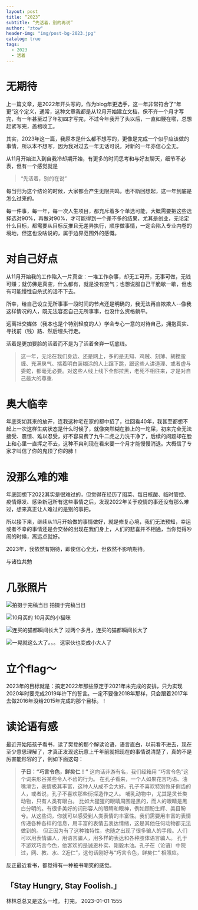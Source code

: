 ```yaml
---
layout: post
title: “2023”
subtitle: “先活着，别的再说”
author: "ztow"
header-img: "img/post-bg-2023.jpg"
catalog: true
tags:
  - 2023
  - 活着
---
```


# 无期待

上一篇文章，是2022年开头写的，作为blog年更选手，这一年非常符合了“年更”这个定义，通常，这种文章我都是从12月开始建立文档，保不齐一个月才写完，有一年甚至过了年初四才写完，不过今年我开了头以后，一直如鲠在喉，总想赶紧写完，盖棺收工。

其实，2023年这一篇，我原本是什么都不想写的，更像是完成一个似乎应该做的事情，所以本不想写，因为我对过去一年无话可说，对新的一年亦信心全无。

从11月开始进入到自我冷却期开始，有更多的时间思考和与好友聊天，细节不必表，但有一个感觉就是

> “先活着，别的在说”

每当归为这个结论的时候，大家都会产生无限共鸣，也不断回想起，这一年到底是怎么过来的。

每一件事，每一年，每一次人生项目，都充斥着多个单选可能，大概需要把这些选择选对90%，再做对90%，才可能得到一个差不多的结果，尤其是创业，无论定什么目标，都需要从目标反推且无差异执行，顺序做事情，一定会陷入专业内卷的境地，但这也没啥说的，属于边界范围外的感慨。

# 对自己好点

从11月开始我的工作陷入一片真空：一堆工作杂事，却无工可开，无事可做，无钱可赚；就仿佛是真空，什么都有，就是没有空气；也想说服自己干脆歇一歇，但也有可能慢性自杀式的活不下去。

所幸，给自己设立无所事事一段时间的节点还是明确的，我无法再自欺欺人--像我这样情况的人，既无法容忍自己无所事事，也没什么资格躺平。

远离社交媒体（我本也是个特别轻度的人）学会专心一意的对待自己，拥抱真实、寻找前（钱）路、然后埋头行走。

活着是更加要脸的活着而不是为了活着舍弃一切底线。

> 这一年，无论在我们身边、还是网上，多的是无知、鸡贼、刻薄、胡搅蛮缠、充满戾气、揣着明白装糊涂的人上蹿下跳，跟这些人讲道理、或者虚与委蛇，都毫无必要。对这些人线上线下全部拉黑，老死不相往来，才是对自己最大的尊重.

# 奥大临幸

年底突如其来的放开，连我这种宅在家的都中招了，往回看40年，我甚至都想不起上一次这样生病状态是什么时候了，就像突然糊在脸上的一坨屎，初来完全无法接受、震惊、难以忍受，好不容易费了九牛二虎之力洗干净了，后续的问题却在脸上和心里一直挥之不去，这种不爽利现在看来要一个月才能慢慢消退。大概信了专家才叫信了你的鬼顶了你的肺！

# 没那么难的难

年底回想下2022其实是很难过的，但觉得在经历了囤菜、每日核酸、临时管控、疫情爆发、感染新冠所有这些事情之后，发现2022年关于疫情的事还没有那么难过，想来真正让人难过的是别的事把。

所以接下来，继续从11月开始做的事情做好，就是修复心境，我们无法预知，幸运或者不幸的事情还是会交替的出现在我们身上，人们的悲喜并不相通，当你觉得吵闹的时候，离远点就好。

2023年，我依然有期待，即使信心全无，但依然不影响期待。

与诸位共勉

# 几张照片

![拍摄于完稿当日][image-1]
拍摄于完稿当日

![10月买的][image-2]
10月买的小猫咪

![连买的猫都瞬间长大了][image-3]
过两个多月，连买的猫都瞬间长大了

![一晃就这么大了。。。][image-4]
这家伙也变成小大人了

# 立个flag～

2023年的目标就是：搞定2022年那些原定于2021年未完成的安排，只为实现2020年时要完成2019年许下的誓言。一定不要像2018年那样，只会跟着2017年去做2016年没给2015年完成的那个目标。！

# 读论语有感

最近开始陪孩子看书，读了樊登的那个解读论语，语言直白，以前看不进去，现在至少意思理解了，才真正发现这玩意上千年前就把现在的事情说清楚了，真的不是厉害能形容的了，例如下面这句：

> **子日：“巧言令色，鲜矣仁！”**
> 这向话非游有名，我们经箱用 “巧言令色”这个词来形谷某些令人不齿的行为。
> 在孔子看来，一个人如果花言巧语、油嘴滑舌，表情极其丰富，这种人从成不会大好。孔子不喜欢特別伶牙俐齿的人，或者说，孔子不喜欢那些衍探造作之人。
> 哺乳动物中，尤其是灵长类动物，只有人类有眼白。
> 比如大猩猩的眼睛周围是黑的，而人的眼睛是黑白分明的。有很多美好的词形容人的眼睛和眼神，例如顾盼生辉、美目盼兮。从这些词，你就可以感受到人类表情的丰富性。我们需要用丰富的表情传递各种各样的信息，用丰富的表情去表达情绪，这是其他任何动物都无法做到的。
> 但正因为有了这种独特性，也随之出现了很多骗人的手段。人们可以用表情骗人，用语言骗人，用多样的表达和各种肢体语言骗人。
> 孔于不游欢巧言今色，他客欢的是诚恩朴实、剛毅木油。孔子在（论语）中院过，网、教、水、2近仁”，这句话刚好与“巧言令色，鲜矣仁” 相照应。

反正最近看书，都觉得有一种被书嘲笑的感觉。

## 「Stay Hungry, Stay Foolish.」

林林总总又是这么一堆。
打完。
2023-01-01 1555

[image-1]: /img/post-img-2023-1.jpg

[image-2]: /img/post-img-2023-2.jpeg

[image-3]: /img/post-img-2023-3.jpg

[image-4]: /img/post-img-2023-4.jpg
